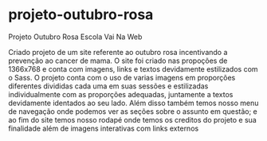 # projeto-outubro-rosa
Projeto Outubro Rosa Escola Vai Na Web


Criado projeto de um site referente ao outubro rosa incentivando a prevenção ao cancer de mama. O site foi criado nas propoções de 1366x768 e conta com imagens, links e textos devidamente estilizados com o Sass. O projeto conta com o uso de varias imagens em proporções diferentes divididas cada uma em suas sessões e estilizadas individualmente com as proporções adequadas, juntamente a textos devidamente identados ao seu lado. Além disso também temos nosso menu de navegação onde podemos ver as seções sobre o assunto em questão; e ao fim do site temos nosso rodapé onde temos os creditos do projeto e sua finalidade além de imagens interativas com links externos
